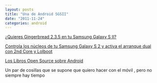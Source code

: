 ```yaml
---
layout: posts
title: "Una de Android SGSII"
date: "2011-11-24"
categories: android
---
```


[¿Quieres Gingerbread 2.3.5 en tu Samsung Galaxy S II?](https://www.elandroidelibre.com/2011/11/%c2%bfquieres-gingerbread-2-3-5-en-tu-samsung-galaxy-s-ii.html)

[Controla los núcleos de tu Samsung Galaxy S 2 y activa el arranque dual con 2nd Core y Lolboot](https://www.elandroidelibre.com/2011/11/controla-los-nucleos-de-tu-samsung-galaxy-s-2-y-activa-el-arranque-dual-con-2nd-core-y-lolboot.html)

[Los Libros Open Source sobre Android](https://www.elandroidelibre.com/2011/11/los-libros-open-source-sobre-android.html)

Un par de cosillas que se supone que quiero hacer con el móvil , pero no siempre hay tiempo
